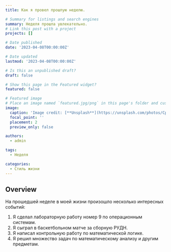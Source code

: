 ```yaml
---
title: Как я провел прошлую неделю.

# Summary for listings and search engines
summary: Неделя прошла увлекательно.
# Link this post with a project
projects: []

# Date published
date: '2023-04-08T00:00:00Z'

# Date updated
lastmod: '2023-04-08T00:00:00Z'

# Is this an unpublished draft?
draft: false

# Show this page in the Featured widget?
featured: false

# Featured image
# Place an image named `featured.jpg/png` in this page's folder and customize its options here.
image:
  caption: 'Image credit: [**Unsplash**](https://unsplash.com/photos/CpkOjOcXdUY)'
  focal_point: ''
  placement: 2
  preview_only: false

authors:
  - admin

tags:
  - Неделя

categories:
  - Стиль жизни
---
```



## Overview
На прошедшей неделе в моей жизни произошло несколько интересных событий:
1. Я сделал лабораторную работу номер 9 по операционным системам.
2. Я сыграл в баскетбольном матче за сборную РУДН.
3. Я написал контрольную работу по математической логике.
4. Я решил множество задач по математическому анализу и другим предметам.
